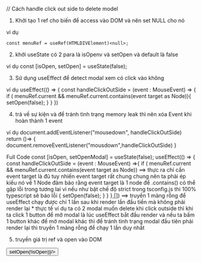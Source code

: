 // Cách handle click out side to delete model
1. Khởi tạo 1 ref cho biến để access vào DOM và nên set NULL cho nó 

ví dụ

    const menuRef = useRef(HTMLDIVElement)<null>;

2. khởi useState có 2 para là isOpenv và setOpen và default là false

ví dụ
    const  [isOpen, setOpen] = useState(false);

3. Sử dụng useEffect để detect modal xem có click vào không

ví dụ
useEffect(() => {
    const handleClickOutSide = (event : MouseEvent) => {
        if ( menuRef.current  && menuRef.current.contains(event target as Node)){
            setOpen(false);
        }
    }
})

4. trả về sự kiện và để tránh tình trạng memory leak thì nên xóa Event khi hoàn thành 1 event

ví dụ
    document.addEventListener("mousedown", handleClickOutSide)
    return ()=> {
        document.removeEventListener("mousdown",handleClickOutSide)
    }

Full Code
    const [isOpen, setOpenModal] = useState(false);
    useEffect(() => {
        const handleClickOutSide = (event : MouseEvent) =>{ 
            if ( menuRef.current && menuRef.current.contains(event target as Node)) ==> thực ra chỉ cần event target là đủ tuy nhiến event target rất chung chung nên ta phải ép kiếu nó về 1 Node đảm bảo rằng event target là 1 node để .contains() có thể gặp lỗi trong tương lai
            vì nếu như bật chế độ strict trong tsconfig.js thì 100% typescript sẽ báo lỗi
            {
                setOpen(false);
            }
        }
    },[]) ==> truyền 1 mảng rỗng để useEffect chạy được chỉ 1 lần sau khi render lần đầu tiền mà không phải render lại 
    * thực tế
    ví dụ ta có 2 modal muốn delete khi click outside
    thì khi ta click 1 button để mở modal là lúc useEffect bắt đầu render
    và nếu ta bấm 1 button khác để mở modal khác thì để tránh tình trạng modal đầu tiên phải render lại thì truyền 1 mảng rỗng để chạy 1 lần duy nhất 

5. truyền giá trị ref và open vào DOM
<div className = "modal-container" ref = {menuRef}>
    <button onClick={() => setOpen(!isOpen)}/>
    <Model isOpen={isOpen} />
</div>
